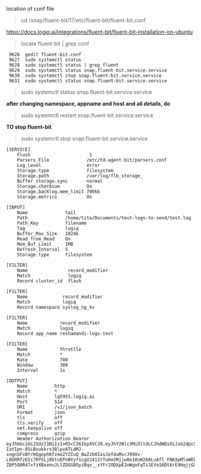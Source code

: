 
location of conf file

> cd /snap/fluent-bit/17/etc/fluent-bit/fluent-bit.conf

https://docs.logiq.ai/integrations/fluent-bit/fluent-bit-installation-on-ubuntu

> locate fluent-bit | grep conf


```
 9626  gedit fluent-bit.conf
 9627  sudo systemctl status
 9628  sudo systemctl status | grep fluent
 9629  sudo systemctl status snap.fluent-bit.service.service
 9630  sudo systemctl stop snap.fluent-bit.service.service
 9631  sudo systemctl status snap.fluent-bit.service.service
```


>  sudo systemctl status snap.fluent-bit.service.service

**after changing namespace, appname and host and all details, do**
> sudo systemctl restart snap.fluent-bit.service.service

**TO stop fluent-bit**
>  sudo systemctl stop snap.fluent-bit.service.service


```
[SERVICE]
    Flush                      1
    Parsers_File              /etc/td-agent-bit/parsers.conf
    Log_Level                 error
    Storage.type              filesystem
    Storage.path              /var/log/flb_storage_
    Buffer storage.sync       normal
    Storage.checksum          On
    Storage.backlog.mem_limit 700kb
    Storage.metrics           On
    
[INPUT]
    Name              tail
    Path              /home/tito/Documents/test-logs-to-send/test.log
    Path_Key          filename
    Tag               logiq
    Buffer_Max_Size   1024k
    Read_from_Head    On
    Mem_Buf_Limit     1MB
    Refresh_Interval  5
    Storage.type      filesystem

[FILTER]
    Name               record_modifier
    Match              logiq
    Record cluster_id  flash

[FILTER]
    Name             record_modifier
    Match            logiq
    Record namespace syslog_ng_kv

[FILTER]
    Name            record_modifier
    Match           logiq
    Record app_name reshamandi-logs-test

[FILTER}
    Name            throttle
    Match           *
    Rate            700
    Window          300
    Interval        1s

[OUTPUT]
    Name          http
    Match         *
    Host          lq5955.logiq.ai
    Port          514
    URI           /v1/json_batch
    Format        json
    tls           off
    tls.verify    off
    net.keepalive off
    compress      gzip
    Header Authorization Bearer eyJhbGciOiJSUzI1NiIsInR5cCI6IkpXVCJ9.eyJhY2Nlc3MiOltdLCJhdWQiOiJsb2dpcS1jbGllbnRzIiwianRpIjoiOWNmYzMzYzEtNWI5MC00ZGQ2LWE4ZmMtMDYxZjVjZmZlMDQxIiwiaWF0IjoxNjY3OTgxOTI3LCJpc3MiOiJsb2dpcS1jb2ZmZWUtc2VydmVyIiwibmJmIjoxNjY3OTgxOTI3LCJzdWIiOiJmbGFzaC1hZG1pbkBmb28uY29tIiwiVWlkIjoyLCJyb2xlIjoiYWRtaW4ifQ.RYa32OrVYzBC1jeIYWv_sRsPwkEZDnKw3HUzdNoLzYWZHk_usrhT-IatIpn-85LBxukkrx30lpvATLdMJ-xngnSFsNYrHQgophRfzmeZYZIuQ_NaZzb0IasJofdaMvcJ99Uv-L0GRRfzDIc7RYSLj8ktuEPnBYyfscgUJ411tTuHxVNjjw0e10oH268LuAfl_FN6XpMloWEbgDI6jOlKbbQkZP9nK3nLhPsDsF-Z8P5Q0R47xfzXBxxmvJLlZDGS8OyzBqv__xYFr2ODXpE2oWgxFqTz1EYo16DtArE4HqjjGXAyvYqBZwd_SjM1CRZ2t_qY09lc8khsD_IgsPDxxw
```